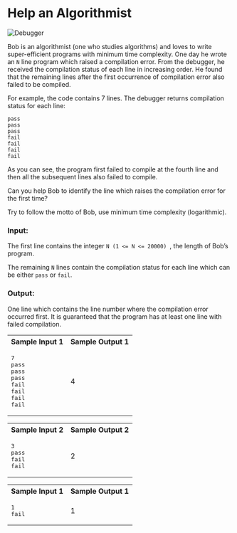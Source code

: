 # Help an Algorithmist 

![Debugger](https://upload.wikimedia.org/wikipedia/commons/thumb/9/92/Firefox-76-devtools-debugger.png/800px-Firefox-76-devtools-debugger.png)

Bob is an algorithmist (one who studies algorithms) and loves to write super-efficient programs with minimum time complexity. 
One day he wrote an `N` line program which raised a compilation error. 
From the debugger, he received the compilation status of each line in increasing order. 
He found that the remaining lines after the first occurrence of compilation error also failed to be compiled.

For example, the code contains 7 lines. The debugger returns compilation status for each line:

```
pass
pass
pass
fail
fail
fail
fail
```
As you can see, the program first failed to compile at the fourth line and then all the subsequent lines also failed to compile.

Can you help Bob to identify the line which raises the compilation error for the first time?

Try to follow the motto of Bob, use minimum time complexity (logarithmic).

### Input:
The first line contains the integer `N (1 <= N <= 20000) `, the length of Bob’s program.

The remaining `N` lines contain the compilation status for each line which can be either `pass` or `fail`.

### Output:
One line which contains the line number where the compilation error occurred first. It is guaranteed that the program has at least one line with failed compilation. 

<table>
    <tr>
        <th>Sample Input 1</th>
        <th>Sample Output 1</th>
    </tr>
    <tr>
        <td>
<pre>
7
pass
pass
pass
fail
fail
fail
fail</pre>
        </td>
        <td>
            4
        </td>
    </tr>
</table>

<table>
    <tr>
        <th>Sample Input 2</th>
        <th>Sample Output 2</th>
    </tr>
    <tr>
        <td>
<pre>
3
pass
fail
fail</pre>
        </td>
        <td>
            2
        </td>
    </tr>
</table>

<table>
    <tr>
        <th>Sample Input 1</th>
        <th>Sample Output 1</th>
    </tr>
    <tr>
        <td>
<pre>
1
fail</pre>
        </td>
        <td>
            1
        </td>
    </tr>
</table>
